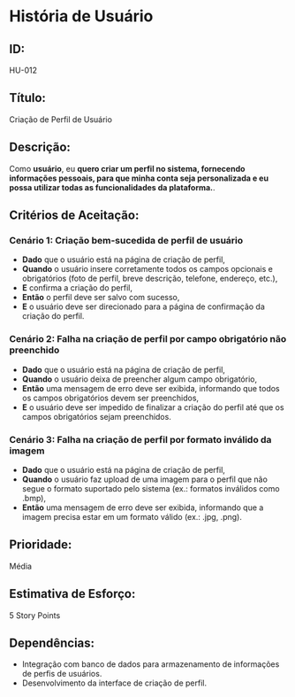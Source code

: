 # **História de Usuário**

## **ID:**  
HU-012

## **Título:**  
Criação de Perfil de Usuário

## **Descrição:**  
Como **usuário**, eu **quero criar um perfil no sistema, fornecendo informações pessoais, para que minha conta seja personalizada e eu possa utilizar todas as funcionalidades da plataforma.**.

## **Critérios de Aceitação:**

### Cenário 1: Criação bem-sucedida de perfil de usuário
- **Dado** que o usuário está na página de criação de perfil,
- **Quando** o usuário insere corretamente todos os campos opcionais e obrigatórios (foto de perfil, breve descrição, telefone, endereço, etc.),
- **E** confirma a criação do perfil,
- **Então** o perfil deve ser salvo com sucesso,
- **E** o usuário deve ser direcionado para a página de confirmação da criação do perfil.

### Cenário 2: Falha na criação de perfil por campo obrigatório não preenchido
- **Dado** que o usuário está na página de criação de perfil,
- **Quando** o usuário deixa de preencher algum campo obrigatório,
- **Então** uma mensagem de erro deve ser exibida, informando que todos os campos obrigatórios devem ser preenchidos,
- **E** o usuário deve ser impedido de finalizar a criação do perfil até que os campos obrigatórios sejam preenchidos.

### Cenário 3: Falha na criação de perfil por formato inválido da imagem
- **Dado** que o usuário está na página de criação de perfil,
- **Quando** o usuário faz upload de uma imagem para o perfil que não segue o formato suportado pelo sistema (ex.: formatos inválidos como .bmp),
- **Então** uma mensagem de erro deve ser exibida, informando que a imagem precisa estar em um formato válido (ex.: .jpg, .png).


## **Prioridade:**  
Média

## **Estimativa de Esforço:**  
5 Story Points

## **Dependências:**  
- Integração com banco de dados para armazenamento de informações de perfis de usuários. 
- Desenvolvimento da interface de criação de perfil.